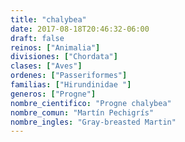 ```yaml
---
title: "chalybea"
date: 2017-08-18T20:46:32-06:00
draft: false
reinos: ["Animalia"]
divisiones: ["Chordata"]
clases: ["Aves"]
ordenes: ["Passeriformes"]
familias: ["Hirundinidae "]
generos: ["Progne"]
nombre_cientifico: "Progne chalybea"
nombre_comun: "Martín Pechigrís"
nombre_ingles: "Gray-breasted Martin"
---
```


